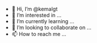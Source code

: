 - 👋 Hi, I’m @kemalgt
- 👀 I’m interested in ...
- 🌱 I’m currently learning ...
- 💞️ I’m looking to collaborate on ...
- 📫 How to reach me ...

<!---
kemalgt/kemalgt is a ✨ special ✨ repository because its `README.md` (this file) appears on your GitHub profile.
You can click the Preview link to take a look at your changes.
--->
